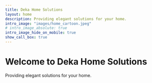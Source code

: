 ```yaml
---
title: Deka Home Solutions
layout: home
description: Providing elegant solutions for your home.
intro_image: "images/home_cartoon.jpeg"
# intro_image_absolute: true
intro_image_hide_on_mobile: true
show_call_box: true
---
```


# Welcome to Deka Home Solutions

Providing elegant solutions for your home.
